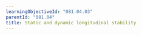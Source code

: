 ```yaml
---
learningObjectiveId: "081.04.03"
parentId: "081.04"
title: Static and dynamic longitudinal stability
---
```

